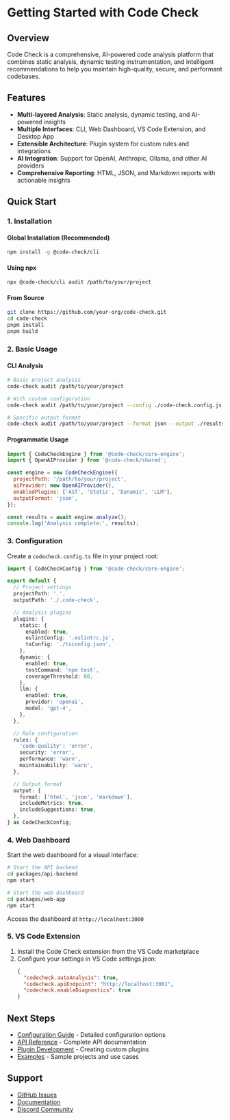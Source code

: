 # Getting Started with Code Check

## Overview

Code Check is a comprehensive, AI-powered code analysis platform that combines static analysis, dynamic testing instrumentation, and intelligent recommendations to help you maintain high-quality, secure, and performant codebases.

## Features

- **Multi-layered Analysis**: Static analysis, dynamic testing, and AI-powered insights
- **Multiple Interfaces**: CLI, Web Dashboard, VS Code Extension, and Desktop App
- **Extensible Architecture**: Plugin system for custom rules and integrations
- **AI Integration**: Support for OpenAI, Anthropic, Ollama, and other AI providers
- **Comprehensive Reporting**: HTML, JSON, and Markdown reports with actionable insights

## Quick Start

### 1. Installation

#### Global Installation (Recommended)

```bash
npm install -g @code-check/cli
```

#### Using npx

```bash
npx @code-check/cli audit /path/to/your/project
```

#### From Source

```bash
git clone https://github.com/your-org/code-check.git
cd code-check
pnpm install
pnpm build
```

### 2. Basic Usage

#### CLI Analysis

```bash
# Basic project analysis
code-check audit /path/to/your/project

# With custom configuration
code-check audit /path/to/your/project --config ./code-check.config.js

# Specific output format
code-check audit /path/to/your/project --format json --output ./results.json
```

#### Programmatic Usage

```javascript
import { CodeCheckEngine } from '@code-check/core-engine';
import { OpenAIProvider } from '@code-check/shared';

const engine = new CodeCheckEngine({
  projectPath: '/path/to/your/project',
  aiProvider: new OpenAIProvider(),
  enabledPlugins: ['AST', 'Static', 'Dynamic', 'LLM'],
  outputFormat: 'json',
});

const results = await engine.analyze();
console.log('Analysis complete:', results);
```

### 3. Configuration

Create a `codecheck.config.ts` file in your project root:

```typescript
import { CodeCheckConfig } from '@code-check/core-engine';

export default {
  // Project settings
  projectPath: '.',
  outputPath: './.code-check',

  // Analysis plugins
  plugins: {
    static: {
      enabled: true,
      eslintConfig: '.eslintrc.js',
      tsConfig: './tsconfig.json',
    },
    dynamic: {
      enabled: true,
      testCommand: 'npm test',
      coverageThreshold: 80,
    },
    llm: {
      enabled: true,
      provider: 'openai',
      model: 'gpt-4',
    },
  },

  // Rule configuration
  rules: {
    'code-quality': 'error',
    security: 'error',
    performance: 'warn',
    maintainability: 'warn',
  },

  // Output format
  output: {
    format: ['html', 'json', 'markdown'],
    includeMetrics: true,
    includeSuggestions: true,
  },
} as CodeCheckConfig;
```

### 4. Web Dashboard

Start the web dashboard for a visual interface:

```bash
# Start the API backend
cd packages/api-backend
npm start

# Start the web dashboard
cd packages/web-app
npm start
```

Access the dashboard at `http://localhost:3000`

### 5. VS Code Extension

1. Install the Code Check extension from the VS Code marketplace
2. Configure your settings in VS Code settings.json:
   ```json
   {
     "codecheck.autoAnalysis": true,
     "codecheck.apiEndpoint": "http://localhost:3001",
     "codecheck.enableDiagnostics": true
   }
   ```

## Next Steps

- [Configuration Guide](./configuration.md) - Detailed configuration options
- [API Reference](../api/README.md) - Complete API documentation
- [Plugin Development](./plugin-development.md) - Creating custom plugins
- [Examples](../examples/) - Sample projects and use cases

## Support

- [GitHub Issues](https://github.com/your-org/code-check/issues)
- [Documentation](https://code-check.dev/docs)
- [Discord Community](https://discord.gg/code-check)
